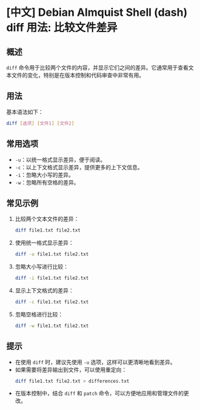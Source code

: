 # [中文] Debian Almquist Shell (dash) diff 用法: 比较文件差异

## 概述
`diff` 命令用于比较两个文件的内容，并显示它们之间的差异。它通常用于查看文本文件的变化，特别是在版本控制和代码审查中非常有用。

## 用法
基本语法如下：
```bash
diff [选项] [文件1] [文件2]
```

## 常用选项
- `-u`：以统一格式显示差异，便于阅读。
- `-c`：以上下文格式显示差异，提供更多的上下文信息。
- `-i`：忽略大小写的差异。
- `-w`：忽略所有空格的差异。

## 常见示例
1. 比较两个文本文件的差异：
   ```bash
   diff file1.txt file2.txt
   ```

2. 使用统一格式显示差异：
   ```bash
   diff -u file1.txt file2.txt
   ```

3. 忽略大小写进行比较：
   ```bash
   diff -i file1.txt file2.txt
   ```

4. 显示上下文格式的差异：
   ```bash
   diff -c file1.txt file2.txt
   ```

5. 忽略空格进行比较：
   ```bash
   diff -w file1.txt file2.txt
   ```

## 提示
- 在使用 `diff` 时，建议先使用 `-u` 选项，这样可以更清晰地看到差异。
- 如果需要将差异输出到文件，可以使用重定向：
  ```bash
  diff file1.txt file2.txt > differences.txt
  ```
- 在版本控制中，结合 `diff` 和 `patch` 命令，可以方便地应用和管理文件的更改。